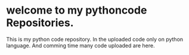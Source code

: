 # welcome to my pythoncode Repositories.
This is my python code repository.
In the uploaded code only on python language. And comming time many code uploaded are here.

